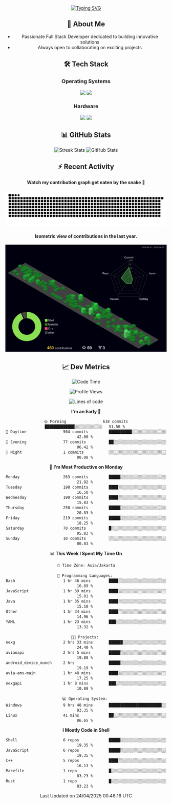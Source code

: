 <div align="center" style="max-width: 900px; margin: auto;">
<a href="https://github.com/thunderkex">
  <img src="https://readme-typing-svg.herokuapp.com?font=Fira+Code&pause=1000&center=true&vCenter=true&width=435&lines=Ha+ha!+I+am+here!;Told+you+a+storm+was+coming!" alt="Typing SVG" />
</a>

## 👋 About Me
- Passionate Full Stack Developer dedicated to building innovative solutions
- Always open to collaborating on exciting projects

## 🛠️ Tech Stack
### Operating Systems
<a href="#"><img src="https://img.shields.io/badge/Linux-FCC624?style=flat&logo=linux&logoColor=black"></a>
<a href="#"><img src="https://img.shields.io/badge/Windows-0078D6?style=flat&logo=windows&logoColor=white"></a>

### Hardware
<a href="#"><img src="https://img.shields.io/badge/Raspberry%20Pi-C51A4A?style=flat&logo=raspberrypi&logoColor=white"></a>
<a href="#"><img src="https://img.shields.io/badge/Arduino-00979D?style=flat&logo=Arduino&logoColor=white"></a>

## 📊 GitHub Stats
<div align="center">
  <img src="https://streak-stats.demolab.com?user=thunderkex&theme=tokyonight-duo&border_radius=20" alt="Streak Stats" />
  <img src="https://github-readme-stats.vercel.app/api?username=thunderkex&show_icons=true&theme=tokyonight&border_radius=20" alt="GitHub Stats" />
</div>

## ⚡ Recent Activity
<h4>Watch my contribution graph get eaten by the snake 🐍</h4>
<img width="600em" alt="thunderkex's Github commit snake" src="https://raw.githubusercontent.com/thunderkex/thunderkex/output/grid-snake-ov.svg" />

<h4>Isometric view of contributions in the last year.</h4>
<a href="./profile-3d-contrib/profile-night-green.svg">
	<img width="600em" src="./profile-3d-contrib/profile-night-green.svg">
</a>

## 📈 Dev Metrics
<!--START_SECTION:waka-->
![Code Time](http://img.shields.io/badge/Code%20Time-1%2C195%20hrs%2035%20mins-blue)

![Profile Views](http://img.shields.io/badge/Profile%20Views-5-blue)

![Lines of code](https://img.shields.io/badge/From%20Hello%20World%20I%27ve%20Written-3.4%20million%20lines%20of%20code-blue)

**I'm an Early 🐤** 

```text
🌞 Morning                618 commits         █████████████░░░░░░░░░░░░   51.50 % 
🌆 Daytime                504 commits         ██████████░░░░░░░░░░░░░░░   42.00 % 
🌃 Evening                77 commits          ██░░░░░░░░░░░░░░░░░░░░░░░   06.42 % 
🌙 Night                  1 commits           ░░░░░░░░░░░░░░░░░░░░░░░░░   00.08 % 
```
📅 **I'm Most Productive on Monday** 

```text
Monday                   263 commits         █████░░░░░░░░░░░░░░░░░░░░   21.92 % 
Tuesday                  198 commits         ████░░░░░░░░░░░░░░░░░░░░░   16.50 % 
Wednesday                190 commits         ████░░░░░░░░░░░░░░░░░░░░░   15.83 % 
Thursday                 250 commits         █████░░░░░░░░░░░░░░░░░░░░   20.83 % 
Friday                   219 commits         █████░░░░░░░░░░░░░░░░░░░░   18.25 % 
Saturday                 70 commits          █░░░░░░░░░░░░░░░░░░░░░░░░   05.83 % 
Sunday                   10 commits          ░░░░░░░░░░░░░░░░░░░░░░░░░   00.83 % 
```


📊 **This Week I Spent My Time On** 

```text
🕑︎ Time Zone: Asia/Jakarta

💬 Programming Languages: 
Bash                     1 hr 46 mins        ████░░░░░░░░░░░░░░░░░░░░░   16.89 % 
JavaScript               1 hr 39 mins        ████░░░░░░░░░░░░░░░░░░░░░   15.81 % 
Java                     1 hr 35 mins        ████░░░░░░░░░░░░░░░░░░░░░   15.10 % 
Other                    1 hr 34 mins        ████░░░░░░░░░░░░░░░░░░░░░   14.96 % 
YAML                     1 hr 23 mins        ███░░░░░░░░░░░░░░░░░░░░░░   13.32 % 

🐱‍💻 Projects: 
nexg                     2 hrs 33 mins       ██████░░░░░░░░░░░░░░░░░░░   24.40 % 
avianapi                 2 hrs 5 mins        █████░░░░░░░░░░░░░░░░░░░░   19.88 % 
android_device_munch     2 hrs               █████░░░░░░░░░░░░░░░░░░░░   19.19 % 
avia-ams-main            1 hr 48 mins        ████░░░░░░░░░░░░░░░░░░░░░   17.25 % 
nexgapi                  1 hr 8 mins         ███░░░░░░░░░░░░░░░░░░░░░░   10.88 % 

💻 Operating System: 
Windows                  9 hrs 48 mins       ███████████████████████░░   93.35 % 
Linux                    41 mins             ██░░░░░░░░░░░░░░░░░░░░░░░   06.65 % 
```

**I Mostly Code in Shell** 

```text
Shell                    6 repos             █████░░░░░░░░░░░░░░░░░░░░   19.35 % 
JavaScript               6 repos             █████░░░░░░░░░░░░░░░░░░░░   19.35 % 
C++                      5 repos             ████░░░░░░░░░░░░░░░░░░░░░   16.13 % 
Makefile                 1 repo              █░░░░░░░░░░░░░░░░░░░░░░░░   03.23 % 
Rust                     1 repo              █░░░░░░░░░░░░░░░░░░░░░░░░   03.23 % 
```




 Last Updated on 24/04/2025 00:48:16 UTC
<!--END_SECTION:waka-->
</div>
